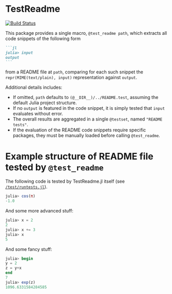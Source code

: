 # TestReadme

[![Build Status](https://github.com/thchr/TestReadme.jl/actions/workflows/CI.yml/badge.svg?branch=main)](https://github.com/thchr/TestReadme.jl/actions/workflows/CI.yml?query=branch%3Amain)

This package provides a single macro, `@test_readme path`, which extracts all code snippets of the following form
~~~md
```jl
julia> input
output
```
~~~
from a README file at `path`, comparing for each such snippet the `repr(MIME(text/plain), input)` representation against `output`.

Additional details includes:
- If omitted, `path` defaults to `(@__DIR__)/../README.test`, assuming the default Julia project structure.
- If no `output` is featured in the code snippet, it is simply tested that `input` evaluates without error.
- The overall results are aggregated in a single `@testset`, named `"README tests"`.
- If the evaluation of the README code snippets require specific packages, they must be manually loaded before calling `@test_readme`.

# Example structure of README file tested by `@test_readme` 

The following code is tested by TestReadme.jl itself (see [`/test/runtests.jl`](https://github.com/thchr/TestReadme.jl/blob/main/test/runtests.jl)).

```jl
julia> cos(π)
-1.0
```

And some more advanced stuff:
```jl
julia> x = 2
2
julia> x += 3
julia> x
5
```

And some fancy stuff:
```jl
julia> begin
y = 2
z = y+x
end
7
julia> exp(z)
1096.6331584284585
```